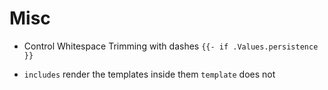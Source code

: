 # Misc

- Control Whitespace Trimming with dashes `{{- if .Values.persistence }}`

- `includes` render the templates inside them `template` does not 